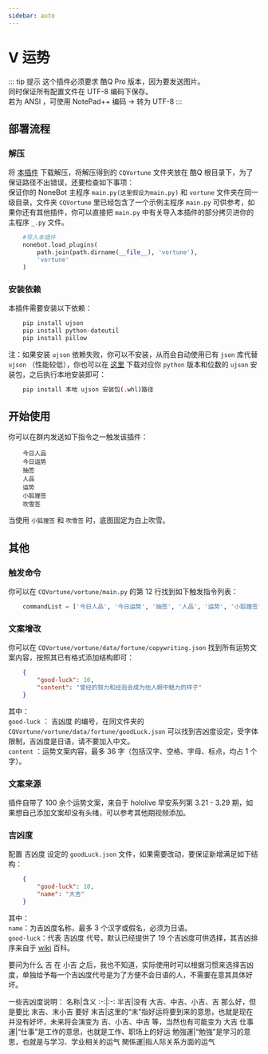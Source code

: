 ```yaml
---
sidebar: auto
---
```


# V 运势

::: tip 提示
这个插件必须要求 酷Q Pro 版本，因为要发送图片。<br>
同时保证所有配置文件在 UTF-8 编码下保存。<br>
若为 ANSI ，可使用 NotePad++ 编码 -> 转为 UTF-8
:::

## 部署流程
### 解压
将 [本插件](https://github.com/fz6m/nonebot-plugin/releases) 下载解压，将解压得到的 `CQVortune` 文件夹放在 酷Q 根目录下，为了保证路径不出错误，还要检查如下事项：<br>
保证你的 NoneBot 主程序 `main.py(这里假设为main.py)` 和 `vortune` 文件夹在同一级目录，文件夹 `CQVortune` 里已经包含了一个示例主程序 `main.py` 可供参考，如果你还有其他插件，你可以直接把 `main.py` 中有关导入本插件的部分拷贝进你的主程序 `_.py` 文件。
```python
    #导入本插件
    nonebot.load_plugins(
        path.join(path.dirname(__file__), 'vortune'),
        'vortune'
    )
```

### 安装依赖
本插件需要安装以下依赖：
```sh
    pip install ujson
    pip install python-dateutil
    pip install pillow
```
注：如果安装 `ujson` 依赖失败，你可以不安装，从而会自动使用已有 `json` 库代替 `ujson` （性能较低），你也可以在 [这里](https://www.lfd.uci.edu/~gohlke/pythonlibs/#ujson) 下载对应你 `python` 版本和位数的 `ujson` 安装包，之后执行本地安装即可：
```sh
    pip install 本地 ujson 安装包(.whl)路径
```

## 开始使用
你可以在群内发送如下指令之一触发该插件：
```
    今日人品
    今日运势
    抽签
    人品
    运势
    小狐狸签
    吹雪签
```
当使用 `小狐狸签` 和 `吹雪签` 时，底图固定为白上吹雪。

## 其他
### 触发命令
你可以在 `CQVortune/vortune/main.py` 的第 12 行找到如下触发指令列表：
```python
    commandList = ['今日人品', '今日运势', '抽签', '人品', '运势', '小狐狸签', '吹雪签']
```

### 文案增改
你可以在 `CQVortune/vortune/data/fortune/copywriting.json` 找到所有运势文案内容，按照其已有格式添加结构即可：
```json
    {
        "good-luck": 10,
        "content": "曾经的努力和经验会成为他人眼中魅力的样子"
    }
```
其中：<br>
`good-luck` ： 吉凶度 的编号，在同文件夹的 `CQVortune/vortune/data/fortune/goodLuck.json` 可以找到吉凶度设定，受字体限制，吉凶度是日语，请不要加入中文。<br>
`content` ：运势文案内容，最多 36 字（包括汉字、空格、字母、标点，均占 1 个字）。

### 文案来源
插件自带了 100 余个运势文案，来自于 hololive 早安系列第 3.21 - 3.29 期，如果想自己添加文案却没有头绪，可以参考其他期视频添加。

### 吉凶度
配置 吉凶度 设定的 `goodLuck.json` 文件，如果需要改动，要保证新增满足如下结构：
```json
    {
        "good-luck": 10,
        "name": "大吉"
    }
```
其中：<br>
`name`：为吉凶度名称，最多 3 个汉字或假名，必须为日语。<br>
`good-luck`：代表 吉凶度 代号，默认已经提供了 19 个吉凶度可供选择，其吉凶排序来自于 [wiki](https://ja.wikipedia.org/wiki/%E5%90%89%E5%87%B6) 百科。

要问为什么 吉 在 小吉 之后，我也不知道，实际使用时可以根据习惯来选择吉凶度，单独给予每一个吉凶度代号是为了方便不会日语的人，不需要在意其具体好坏。

一些吉凶度说明：
名称|含义
:-:|:-:
半吉|没有 大吉、中吉、小吉、吉 那么好，但是要比 末吉、末小吉 要好
末吉|这里的“末”指好运将要到来的意思，也就是现在并没有好坏，未来将会演变为 吉、小吉、中吉 等，当然也有可能变为 大吉
仕事運|“仕事”是工作的意思，也就是工作、职场上的好运
勉強運|“勉強”是学习的意思，也就是与学习、学业相关的运气
関係運|指人际关系方面的运气